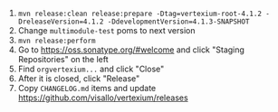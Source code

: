 1. `mvn release:clean release:prepare -Dtag=vertexium-root-4.1.2 -DreleaseVersion=4.1.2 -DdevelopmentVersion=4.1.3-SNAPSHOT`
1. Change `multimodule-test` poms to next version
1. `mvn release:perform`
1. Go to https://oss.sonatype.org/#welcome and click "Staging Repositories" on the left
1. Find `orgvertexium...` and click "Close"
1. After it is closed, click "Release"
1. Copy `CHANGELOG.md` items and update https://github.com/visallo/vertexium/releases
